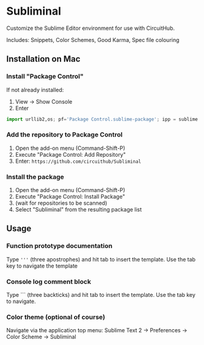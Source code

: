 Subliminal
==========

Customize the Sublime Editor environment for use with CircuitHub.

Includes: Snippets, Color Schemes, Good Karma, Spec file colouring

## Installation on Mac

### Install "Package Control" 

If not already installed:

1. View -> Show Console
2. Enter 
```python
import urllib2,os; pf='Package Control.sublime-package'; ipp = sublime.installed_packages_path(); os.makedirs( ipp ) if not os.path.exists(ipp) else None; urllib2.install_opener( urllib2.build_opener( urllib2.ProxyHandler( ))); open( os.path.join( ipp, pf), 'wb' ).write( urllib2.urlopen( 'http://sublime.wbond.net/' +pf.replace( ' ','%20' )).read()); print( 'Please restart Sublime Text to finish installation')
```

### Add the repository to Package Control

1. Open the add-on menu (Command-Shift-P)
2. Execute "Package Control: Add Repository"
3. Enter: ```https://github.com/circuithub/Subliminal```

### Install the package

1. Open the add-on menu (Command-Shift-P)
2. Execute "Package Control: Install Package"
3. (wait for repositories to be scanned)
4. Select "Subliminal" from the resulting package list



## Usage

### Function prototype documentation
Type `'''` (three apostrophes) and hit tab to insert the template. Use the tab key to navigate the template

### Console log comment block
Type ``` (three backticks) and hit tab to insert the template. Use the tab key to navigate.

### Color theme (optional of course)
Navigate via the application top menu: Sublime Text 2 -> Preferences -> Color Scheme -> Subliminal
